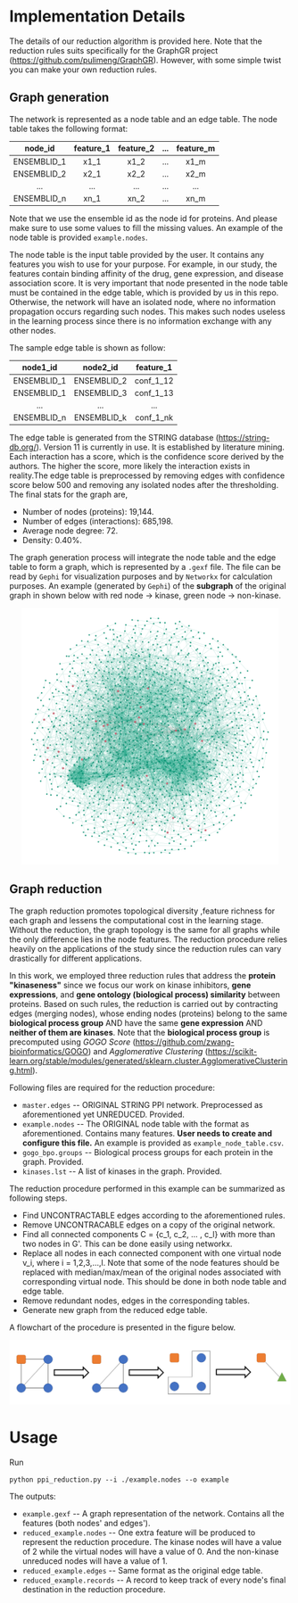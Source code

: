 # Implementation Details

The details of our reduction algorithm is provided here. Note that the reduction rules suits specifically for the GraphGR project (https://github.com/pulimeng/GraphGR). However, with some simple twist you can make your own reduction rules.

## Graph generation

The network is represented as a node table and an edge table. The node table takes the following format:

|   node_id   |   feature_1   |   feature_2   |   ...   |   feature_m   |
|:---:|:---:|:---:|:---:|:---:|
| ENSEMBLID_1 | x1_1 | x1_2 | ... | x1_m |
| ENSEMBLID_2 | x2_1 | x2_2 | ... | x2_m |
| ... | ... | ... | ... | ... | ... |
| ENSEMBLID_n | xn_1 | xn_2 | ... | xn_m |

Note that we use the ensemble id as the node id for proteins. And please make sure to use some values to fill the missing values. An example of the node table is provided `example.nodes`.

The node table is the input table provided by the user. It contains any features you wish to use for your purpose. For example, in our study, the features contain binding affinity of the drug, gene expression, and disease association score. It is very important that node presented in the node table must be contained in the edge table, which is provided by us in this repo. Otherwise, the network will have an isolated node, where no information propagation occurs regarding such nodes. This makes such nodes useless in the learning process since there is no information exchange with any other nodes.

The sample edge table is shown as follow:

|   node1_id   |   node2_id   |   feature_1   |
|:---:|:---:|:---:|
| ENSEMBLID_1 | ENSEMBLID_2 | conf_1_12 |
| ENSEMBLID_1 | ENSEMBLID_3 | conf_1_13 |
| ... | ... | ... |
| ENSEMBLID_n | ENSEMBLID_k | conf_1_nk |

The edge table is generated from the STRING database (https://string-db.org/). Version 11 is currently in use. It is established by literature mining. Each interaction has a score, which is the confidence score derived by the authors. The higher the score, more likely the interaction exists in reality.The edge table is preprocessed by removing edges with confidence score below 500 and removing any isolated nodes after the thresholding. The final stats for the graph are,
- Number of nodes (proteins): 19,144.
- Number of edges (interactions): 685,198.
- Average node degree: 72.
- Density: 0.40%.

The graph generation process will integrate the node table and the edge table to form a graph, which is represented by a `.gexf` file. The file can be read by `Gephi` for visualization purposes and by `Networkx` for calculation purposes. An example (generated by `Gephi`) of the **subgraph** of the original graph in shown below with red node -> kinase, green node -> non-kinase.

<p align="center">
    <img width="460" height="460" src="./image/original_subgraph.png">
</p>
    
## Graph reduction

The graph reduction promotes topological diversity ,feature richness for each graph and lessens the computational cost in the learning stage. Without the reduction, the graph topology is the same for all graphs while the only difference lies in the node features. The reduction procedure relies heavily on the applications of the study since the reduction rules can vary drastically for different applications.

In this work, we employed three reduction rules that address the **protein "kinaseness"** since we focus our work on kinase inhibitors, **gene expressions**, and **gene ontology (biological process) similarity** between proteins. Based on such rules, the reduction is carried out by contracting edges (merging nodes), whose ending nodes (proteins) belong to the same **biological process group** AND have the same **gene expression** AND **neither of them are kinases**. Note that the **biological process group** is precomputed using _GOGO Score_ (https://github.com/zwang-bioinformatics/GOGO) and _Agglomerative Clustering_ (https://scikit-learn.org/stable/modules/generated/sklearn.cluster.AgglomerativeClustering.html).

Following files are required for the reduction procedure:    
- `master.edges` -- ORIGINAL STRING PPI network. Preprocessed as aforementioned yet UNREDUCED. Provided.
- `example.nodes` -- The ORIGINAL node table with the format as aforementioned. Contains many features. **User needs to create and configure this file.** An example is provided as `example_node_table.csv`.
- `gogo_bpo.groups` -- Biological process groups for each protein in the graph. Provided.
- `kinases.lst` -- A list of kinases in the graph. Provided.

The reduction procedure performed in this example can be summarized as following steps.

- Find UNCONTRACTABLE edges according to the aforementioned rules.
- Remove UNCONTRACABLE edges on a copy of the original network.
- Find all connected components C = {c_1, c_2, ... , c_l} with more than two nodes in G'. This can be done easily using networkx.
- Replace all nodes in each connected component with one virtual node v_i, where i = 1,2,3,...,l. Note that some of the node features should be replaced with median/max/mean of the original nodes associated with corresponding virtual node. This should be done in both node table and edge table.
- Remove redundant nodes, edges in the corresponding tables.
- Generate new graph from the reduced edge table. 

A flowchart of the procedure is presented in the figure below.

<p align="center">
    <img src="./image/reduction_flow.png">
</p>

# Usage

Run 
<pre><code>python ppi_reduction.py --i ./example.nodes --o example</code></pre>

The outputs:

- `example.gexf` -- A graph representation of the network. Contains all the features (both nodes' and edges').
- `reduced_example.nodes` -- One extra feature will be produced to represent the reduction procedure. The kinase nodes will have a value of 2 while the virtual nodes will have a value of 0. And the non-kinase unreduced nodes will have a value of 1.
- `reduced_example.edges` -- Same format as the original edge table.
- `reduced_example.records` -- A record to keep track of every node's final destination in the reduction procedure.
